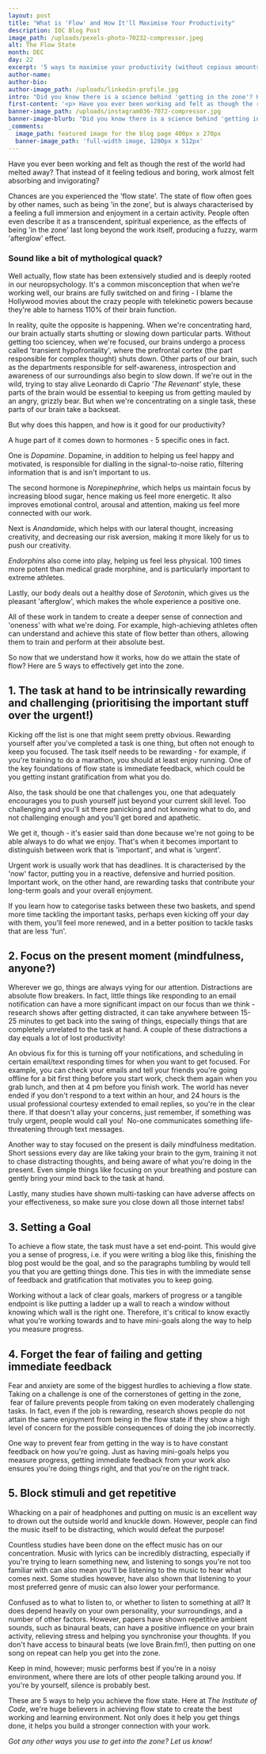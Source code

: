 ```yaml
---
layout: post
title: "What is 'Flow' and How It'll Maximise Your Productivity"
description: IOC Blog Post
image_path: /uploads/pexels-photo-70232-compressor.jpeg
alt: The Flow State
month: DEC
day: 22
excerpt: '5 ways to maximise your productivity (without copious amounts of coffee)!'
author-name:
author-bio:
author-image_path: /uploads/linkedin-profile.jpg
intro: "Did you know there is a science behind 'getting in the zone'? Here are 5 ways to make the most out of your productivity!"
first-content: '<p> Have you ever been working and felt as though the rest of the world had melted away? That instead of it feeling tedious and boring, work almost felt absorbing and invigorating? </p>'
banner-image_path: /uploads/instagram036-7072-compressor.jpg
banner-image-blurb: "Did you know there is a science behind 'getting in the zone'? Here are 5 ways to make the most out of your productivity!"
_comments:
  image_path: featured image for the blog page 400px x 270px
  banner-image_path: 'full-width image, 1280px x 512px'
---
```



Have you ever been working and felt as though the rest of the world had melted away? That instead of it feeling tedious and boring, work almost felt absorbing and invigorating?

Chances are you experienced the 'flow state'. The state of flow often goes by other names, such as being 'in the zone', but is always characterised by a feeling a full immersion and enjoyment in a certain activity. People often even describe it as a transcendent, spiritual experience, as the effects of being 'in the zone' last long beyond the work itself, producing a fuzzy, warm 'afterglow' effect.

### Sound like a bit of mythological quack?

Well actually, flow state has been extensively studied and is deeply rooted in our neuropsychology. It's a common misconception that when we're working well, our brains are fully switched on and firing - I blame the Hollywood movies about the crazy people with telekinetic powers because they're able to harness 110% of their brain function.

In reality, quite the opposite is happening. When we're concentrating hard, our brain actually starts shutting or slowing down particular parts. Without getting too sciencey, when we're focused, our brains undergo a process called 'transient hypofrontality', where the prefrontal cortex (the part responsible for complex thought) shuts down. Other parts of our brain, such as the departments responsible for self-awareness, introspection and awareness of our surroundings also begin to slow down. If we're out in the wild, trying to stay alive Leonardo di Caprio *'The Revenant'* style, these parts of the brain would be essential to keeping us from getting mauled by an angry, grizzly bear. But when we're concentrating on a single task, these parts of our brain take a backseat.

But why does this happen, and how is it good for our productivity?

A huge part of it comes down to hormones - 5 specific ones in fact.

One is *Dopamine*. Dopamine, in addition to helping us feel happy and motivated, is responsible for dialling in the signal-to-noise ratio, filtering information that is and isn't important to us.

The second hormone is *Norepinephrine*, which helps us maintain focus by increasing blood sugar, hence making us feel more energetic. It also improves emotional control, arousal and attention, making us feel more connected with our work.

Next is *Anandamide*, which helps with our lateral thought, increasing creativity, and decreasing our risk aversion, making it more likely for us to push our creativity.

*Endorphins* also come into play, helping us feel less physical. 100 times more potent than medical grade morphine, and is particularly important to extreme athletes.

Lastly, our body deals out a healthy dose of *Serotonin*, which gives us the pleasant 'afterglow', which makes the whole experience a positive one.

All of these work in tandem to create a deeper sense of connection and 'oneness' with what we're doing. For example, high-achieving athletes often can understand and achieve this state of flow better than others, allowing them to train and perform at their absolute best.

So now that we understand how it works, how do we attain the state of flow? Here are 5 ways to effectively get into the zone.

## 1. The task at hand to be intrinsically rewarding and challenging (prioritising the important stuff over the urgent!)

Kicking off the list is one that might seem pretty obvious. Rewarding yourself after you've completed a task is one thing, but often not enough to keep you focused. The task itself needs to be rewarding - for example, if you're training to do a marathon, you should at least enjoy running. One of the key foundations of flow state is immediate feedback, which could be you getting instant gratification from what you do.

Also, the task should be one that challenges you, one that adequately encourages you to push yourself just beyond your current skill level. Too challenging and you'll sit there panicking and not knowing what to do, and not challenging enough and you'll get bored and apathetic.

We get it, though - it's easier said than done because we're not going to be able always to do what we enjoy. That's when it becomes important to distinguish between work that is 'important', and what is 'urgent'.

Urgent work is usually work that has deadlines. It is characterised by the 'now' factor, putting you in a reactive, defensive and hurried position. Important work, on the other hand, are rewarding tasks that contribute your long-term goals and your overall enjoyment.

If you learn how to categorise tasks between these two baskets, and spend more time tackling the important tasks, perhaps even kicking off your day with them, you'll feel more renewed, and in a better position to tackle tasks that are less 'fun'.

## 2. Focus on the present moment (mindfulness, anyone?)

Wherever we go, things are always vying for our attention. Distractions are absolute flow breakers. In fact, little things like responding to an email notification can have a more significant impact on our focus than we think - research shows after getting distracted, it can take anywhere between 15-25 minutes to get back into the swing of things, especially things that are completely unrelated to the task at hand. A couple of these distractions a day equals a lot of lost productivity!

An obvious fix for this is turning off your notifications, and scheduling in certain email/text responding times for when you want to get focused. For example, you can check your emails and tell your friends you're going offline for a bit first thing before you start work, check them again when you grab lunch, and then at 4 pm before you finish work. The world has never ended if you don't respond to a text within an hour, and 24 hours is the usual professional courtesy extended to email replies, so you're in the clear there. If that doesn't allay your concerns, just remember, if something was truly urgent, people would call you! &nbsp;No-one communicates something life-threatening through text messages.

Another way to stay focused on the present is daily mindfulness meditation. Short sessions every day are like taking your brain to the gym, training it not to chase distracting thoughts, and being aware of what you're doing in the present. Even simple things like focusing on your breathing and posture can gently bring your mind back to the task at hand.

Lastly, many studies have shown multi-tasking can have adverse affects on your effectiveness, so make sure you close down all those internet tabs!

## 3. Setting a Goal

To achieve a flow state, the task must have a set end-point. This would give you a sense of progress, i.e. if you were writing a blog like this, finishing the blog post would be the goal, and so the paragraphs tumbling by would tell you that you are getting things done. This ties in with the immediate sense of feedback and gratification that motivates you to keep going.

Working without a lack of clear goals, markers of progress or a tangible endpoint is like putting a ladder up a wall to reach a window without knowing which wall is the right one. Therefore, it's critical to know exactly what you're working towards and to have mini-goals along the way to help you measure progress.

## 4. Forget the fear of failing and getting immediate feedback

Fear and anxiety are some of the biggest hurdles to achieving a flow state. Taking on a challenge is one of the cornerstones of getting in the zone, &nbsp;fear of failure prevents people from taking on even moderately challenging tasks. In fact, even if the job is rewarding, research shows people do not attain the same enjoyment from being in the flow state if they show a high level of concern for the possible consequences of doing the job incorrectly.

One way to prevent fear from getting in the way is to have constant feedback on how you're going. Just as having mini-goals helps you measure progress, getting immediate feedback from your work also ensures you're doing things right, and that you're on the right track.

## 5. Block stimuli and get repetitive

Whacking on a pair of headphones and putting on music is an excellent way to drown out the outside world and knuckle down. However, people can find the music itself to be distracting, which would defeat the purpose!

Countless studies have been done on the effect music has on our concentration. Music with lyrics can be incredibly distracting, especially if you're trying to learn something new, and listening to songs you're not too familiar with can also mean you'll be listening to the music to hear what comes next. Some studies however, have also shown that listening to your most preferred genre of music can also lower your performance.

Confused as to what to listen to, or whether to listen to something at all? It does depend heavily on your own personality, your surroundings, and a number of other factors. However, papers have shown repetitive ambient sounds, such as binaural beats, can have a positive influence on your brain activity, relieving stress and helping you synchronise your thoughts. If you don't have access to binaural beats (we love Brain.fm!), then putting on one song on repeat can help you get into the zone.

Keep in mind, however; music performs best if you're in a noisy environment, where there are lots of other people talking around you. If you're by yourself, silence is probably best.

These are 5 ways to help you achieve the flow state. Here at *The Institute of Code*, we're huge believers in achieving flow state to create the best working and learning environment. Not only does it help you get things done, it helps you build a stronger connection with your work.

*Got any other ways you use to get into the zone? Let us know!*
